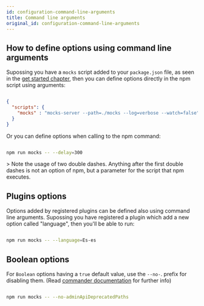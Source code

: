 ```yaml
---
id: configuration-command-line-arguments
title: Command line arguments
original_id: configuration-command-line-arguments
---
```

## How to define options using command line arguments

Supossing you have a `mocks` script added to your `package.json` file, as seen in the [get started chapter](get-started-intro.md#installation), then you can define options directly in the npm script using arguments:

```json

{
  "scripts": {
    "mocks" : "mocks-server --path=./mocks --log=verbose --watch=false"
  }
}

```

Or you can define options when calling to the npm command:

```bash

npm run mocks -- --delay=300

```

&gt; Note the usage of two double dashes. Anything after the first double dashes is not an option of npm, but a parameter for the script that npm executes.

## Plugins options

Options added by registered plugins can be defined also using command line arguments. Supossing you have registered a plugin which add a new option called "language", then you'll be able to run:

```bash

npm run mocks -- --language=Es-es

```

## Boolean options

For `Boolean` options having a `true` default value, use the `--no-`. prefix for disabling them. (Read [commander documentation](https://www.npmjs.com/package/commander) for further info)

```bash

npm run mocks -- --no-adminApiDeprecatedPaths

```
